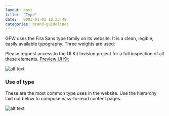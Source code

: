 ```yaml
---
layout: post
title:  "Type"
date:   0003-01-01 12:23:49
categories: brand-guidelines
---
```


GFW uses the Fira Sans type family on its website. It is a clean, legible, easily available typography. Three weights are used:

<div class="advice">
  <p class="advice_content">Please request access to the UI Kit Invision project for a full inspection of all these elements.  <a class="btn btn--download" href="https://invis.io/82QPKXD964H">Preview UI Kit</a></p>
</div>

![alt text][type]

### Use of type
These are the most common type uses in the website. Use the hierarchy laid out below to compose easy-to-read content pages.

![alt text][type-use]

[type]: /gfw-style-guides/images/posts/type/03-01-type.png "type"
[type-use]: /gfw-style-guides/images/posts/type/03-02-type-use.png "type-use"
